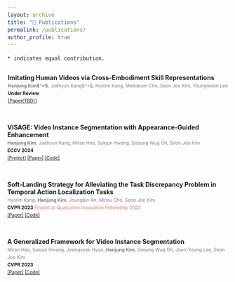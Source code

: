 ```yaml
---
layout: archive
title: "📝 Publications"
permalink: /publications/
author_profile: true
---
```

`* indicates equal contribution.`

<div class="row">
  <div style="display: flex; align-items: center;">
    <div style="flex: 1;">
      <img src="../images/uniskill.png" alt="main" style="width: 100%; height: auto;">
  </div>
  <div class="column right">
    <p>
      <b> Imitating Human Videos via Cross-Embodiment Skill Representations </b><br />
      <span style="font-size:75%;color:grey"> <b>Hanjung Kim$^*$</b>, Jaehyun Kang$^*$, Hyolim Kang, Meedeum Cho, Seon Joo Kim, Youngwoon Lee </span> <br />
      <span style="font-size:75%"> <b>Under Review</b> </span> <br />
      <span style="font-size:75%">
        <a href="./">[Paper(TBD)]</a>
      </span>
    </p>
  </div>
</div>

<br/>

<div class="row">
  <div style="display: flex; align-items: center;">
    <div style="flex: 1;">
      <img src="../images/visage.png" alt="main">
  </div>
  <div class="column right">
    <p>
      <b> VISAGE: Video Instance Segmentation with Appearance-Guided Enhancement </b><br />
      <span style="font-size:75%;color:grey"> <b>Hanjung Kim</b>, Jaehyun Kang, Miran Heo, Sukjun Hwang, Seoung Wug Oh, Seon Joo Kim </span> <br />
      <span style="font-size:75%"> <b>ECCV 2024</b> </span> <br />
      <span style="font-size:75%">
        <a href="https://kimhanjung.github.io/VISAGE/">[Project]</a>
        <a href="https://arxiv.org/pdf/2312.04885.pdf">[Paper]</a>
        <a href="https://github.com/KimHanjung/VISAGE">[Code]</a>
      </span>
    </p>
  </div>
</div>

<br/>

<div class="row">
  <div style="display: flex; align-items: center;">
    <div style="flex: 1;">
      <img src="../images/sola.png" alt="main">
  </div>
  <div class="column right">
    <p>
      <b> Soft-Landing Strategy for Alleviating the Task Discrepancy Problem in Temporal Action Localization Tasks </b><br />
      <span style="font-size:75%;color:grey"> Hyolim Kang, <b>Hanjung Kim</b>, Joungbin An, Minsu Cho, Seon Joo Kim </span> <br />
      <span style="font-size:75%"> <b>CVPR 2023</b> </span> 
      <span style="font-size:75%;color:#E2745C"> Finalist at Qualcomm Innovation Fellowship 2023 </span><br />
      <span style="font-size:75%">
        <a href="https://openaccess.thecvf.com/content/CVPR2023/papers/Kang_Soft-Landing_Strategy_for_Alleviating_the_Task_Discrepancy_Problem_in_Temporal_CVPR_2023_paper.pdf">[Paper]</a>
        <a href="https://github.com/musicalOffering/sola">[Code]</a>
      </span>
    </p>
  </div>
</div>

<br/>

<div style="display: flex; align-items: center;">
    <div style="flex: 1;">
    <img src="../images/genvis.png" alt="main">
</div>
<div class="column right">
  <p>
    <b> A Generalized Framework for Video Instance Segmentation </b> <br />
    <span style="font-size:75%;color:grey"> Miran Heo, Sukjun Hwang, Jeongseok Hyun, <b>Hanjung Kim</b>, Seoung Wug Oh, Joon-Young Lee, Seon Joo Kim </span> <br />
    <span style="font-size:75%"> <b>CVPR 2023</b> </span> <br />
    <span style="font-size:75%">
      <a href="https://openaccess.thecvf.com/content/CVPR2023/html/Heo_A_Generalized_Framework_for_Video_Instance_Segmentation_CVPR_2023_paper.html">[Paper]</a>
      <a href="https://github.com/miranheo/GenVIS">[Code]</a>
    </span>

  </p>
</div>
